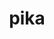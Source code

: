 ---
title: "pika"
layout: cache
categories: [package, develop-2024-08-04]
meta: {"versions": ["0.26.1"], "compilers": ["gcc@=11.4.0"], "oss": ["ubuntu22.04"], "platforms": ["linux"], "targets": ["neoverse_v1", "neoverse_v2", "x86_64_v3"], "stacks": ["e4s-neoverse-v2", "e4s-neoverse_v1", "root"], "num_specs": 3, "num_specs_by_stack": {"root": 3, "e4s-neoverse_v1": 1, "e4s-neoverse-v2": 1}}
spec_details: [{"hash": "ui6eux5vpsffhjkfb4zdn66uyrl3tl5w", "compiler": "gcc@=11.4.0", "versions": ["0.26.1"], "os": "ubuntu22.04", "platform": "linux", "target": "neoverse_v1", "variants": ["~apex", "build_system=cmake", "build_type=Release", "~cuda", "cxxstd=17", "~examples", "generator=ninja", "~generic_coroutines", "~ipo", "malloc=mimalloc", "+mpi", "~rocm", "~sanitizers", "+shared", "~stdexec", "~tracy", "~valgrind"], "stacks": ["root", "e4s-neoverse_v1"], "size": "-", "tarball": "https://binaries.spack.io/releases/develop-2024-08-04/build_cache/linux-ubuntu22.04-neoverse_v1/gcc-11.4.0/pika-0.26.1/linux-ubuntu22.04-neoverse_v1-gcc-11.4.0-pika-0.26.1-ui6eux5vpsffhjkfb4zdn66uyrl3tl5w.spack"}, {"hash": "7xusuqsbiqdapfzpfmtesjuz2fyaghvs", "compiler": "gcc@=11.4.0", "versions": ["0.26.1"], "os": "ubuntu22.04", "platform": "linux", "target": "neoverse_v2", "variants": ["~apex", "build_system=cmake", "build_type=Release", "~cuda", "cxxstd=17", "~examples", "generator=ninja", "~generic_coroutines", "~ipo", "malloc=mimalloc", "+mpi", "~rocm", "~sanitizers", "+shared", "~stdexec", "~tracy", "~valgrind"], "stacks": ["e4s-neoverse-v2", "root"], "size": "-", "tarball": "https://binaries.spack.io/releases/develop-2024-08-04/build_cache/linux-ubuntu22.04-neoverse_v2/gcc-11.4.0/pika-0.26.1/linux-ubuntu22.04-neoverse_v2-gcc-11.4.0-pika-0.26.1-7xusuqsbiqdapfzpfmtesjuz2fyaghvs.spack"}, {"hash": "7phqncfsfnntsmoqnlzftovpsxqo2wa5", "compiler": "gcc@=11.4.0", "versions": ["0.26.1"], "os": "ubuntu22.04", "platform": "linux", "target": "x86_64_v3", "variants": ["~apex", "build_system=cmake", "build_type=Release", "~cuda", "cxxstd=17", "~examples", "generator=ninja", "~generic_coroutines", "~ipo", "malloc=mimalloc", "+mpi", "~rocm", "~sanitizers", "+shared", "~stdexec", "~tracy", "~valgrind"], "stacks": ["root"], "size": "-", "tarball": "https://binaries.spack.io/releases/develop-2024-08-04/build_cache/linux-ubuntu22.04-x86_64_v3/gcc-11.4.0/pika-0.26.1/linux-ubuntu22.04-x86_64_v3-gcc-11.4.0-pika-0.26.1-7phqncfsfnntsmoqnlzftovpsxqo2wa5.spack"}]
---
